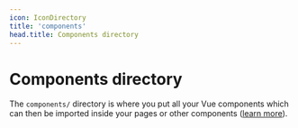 ```yaml
---
icon: IconDirectory
title: 'components'
head.title: Components directory
---
```


# Components directory

The `components/` directory is where you put all your Vue components which can then be imported inside your pages or other components ([learn more](/docs/directory-structure/components)).
